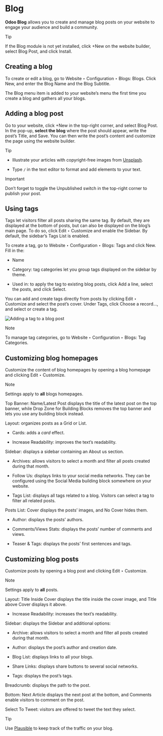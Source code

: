# Blog

**Odoo Blog** allows you to create and manage blog posts on your website to
engage your audience and build a community.

Tip

If the Blog module is not yet installed, click +New on the website builder,
select Blog Post, and click Install.

## Creating a blog

To create or edit a blog, go to Website ‣ Configuration ‣ Blogs: Blogs. Click
New, and enter the Blog Name and the Blog Subtitle.

The Blog menu item is added to your website’s menu the first time you create a
blog and gathers all your blogs.

## Adding a blog post

Go to your website, click +New in the top-right corner, and select Blog Post.
In the pop-up, **select the blog** where the post should appear, write the
post’s Title, and Save. You can then write the post’s content and customize
the page using the website builder.

Tip

  * Illustrate your articles with copyright-free images from [Unsplash](../general/integrations/unsplash.html).

  * Type `/` in the text editor to format and add elements to your text.

Important

Don’t forget to toggle the Unpublished switch in the top-right corner to
publish your post.

## Using tags

Tags let visitors filter all posts sharing the same tag. By default, they are
displayed at the bottom of posts, but can also be displayed on the blog’s main
page. To do so, click Edit ‣ Customize and enable the Sidebar. By default, the
sidebar’s Tags List is enabled.

To create a tag, go to Website ‣ Configuration ‣ Blogs: Tags and click New.
Fill in the:

  * Name

  * Category: tag categories let you group tags displayed on the sidebar by theme.

  * Used in: to apply the tag to existing blog posts, click Add a line, select the posts, and click Select.

You can add and create tags directly from posts by clicking Edit ‣ Customize
and select the post’s cover. Under Tags, click Choose a record…, and select or
create a tag.

![Adding a tag to a blog post](../../_images/create-tag.png)

Note

To manage tag categories, go to Website ‣ Configuration ‣ Blogs: Tag
Categories.

## Customizing blog homepages

Customize the content of blog homepages by opening a blog homepage and
clicking Edit ‣ Customize.

Note

Settings apply to **all** blogs homepages.

Top Banner: Name/Latest Post displays the title of the latest post on the top
banner, while Drop Zone for Building Blocks removes the top banner and lets
you use any building block instead.

Layout: organizes posts as a Grid or List.

  * Cards: adds a _card_ effect.

  * Increase Readability: improves the text’s readability.

Sidebar: displays a sidebar containing an About us section.

  * Archives: allows visitors to select a month and filter all posts created during that month.

  * Follow Us: displays links to your social media networks. They can be configured using the Social Media building block somewhere on your website.

  * Tags List: displays all tags related to a blog. Visitors can select a tag to filter all related posts.

Posts List: Cover displays the posts’ images, and No Cover hides them.

  * Author: displays the posts’ authors.

  * Comments/Views Stats: displays the posts’ number of comments and views.

  * Teaser & Tags: displays the posts’ first sentences and tags.

## Customizing blog posts

Customize posts by opening a blog post and clicking Edit ‣ Customize.

Note

Settings apply to **all** posts.

Layout: Title Inside Cover displays the title inside the cover image, and
Title above Cover displays it above.

  * Increase Readability: increases the text’s readability.

Sidebar: displays the Sidebar and additional options:

  * Archive: allows visitors to select a month and filter all posts created during that month.

  * Author: displays the post’s author and creation date.

  * Blog List: displays links to all your blogs.

  * Share Links: displays share buttons to several social networks.

  * Tags: displays the post’s tags.

Breadcrumb: displays the path to the post.

Bottom: Next Article displays the next post at the bottom, and Comments enable
visitors to comment on the post.

Select To Tweet: visitors are offered to tweet the text they select.

Tip

Use [Plausible](website/reporting/analytics.html#analytics-plausible) to keep
track of the traffic on your blog.

